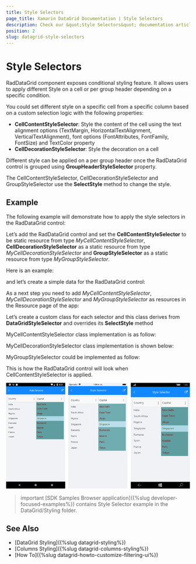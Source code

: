 ```yaml
---
title: Style Selectors
page_title: Xamarin DataGrid Documentation | Style Selectors
description: Check our &quot;Style Selectors&quot; documentation article for Telerik DataGrid for Xamarin control.
position: 2
slug: datagrid-style-selectors
---
```


# Style Selectors

RadDataGrid component exposes conditional styling feature. It allows users to apply different Style on a cell or per group header depending on a specific condition. 

You could set different style on a specific cell from a specific column based on a custom selection logic with the following properties:

* **CellContentStyleSelector**: Style the content of the cell using the text alignment options (TextMargin, HorizontalTextAlignment, VerticalTextAlignment), font options (FontAttributes, FontFamily, FontSize) and TextColor property 
* **CellDecorationStyleSelector**: Style the decoration on a cell

Different style can be applied on a per group header once the RadDataGrid control is grouped using **GroupHeaderStyleSelector** property. 

The CellContentStyleSelector, CellDecorationStyleSelector and GroupStyleSelector use the **SelectStyle** method to change the style.

## Example

The following example will demonstrate how to apply the style selectors in the RadDataGrid control:

Let’s add the RadDataGrid control and set the **CellContentStyleSelector** to be static resource from type *MyCellContentStyleSelector*, **CellDecorationStyleSelector** as a static resource from type *MyCellDecorationStyleSelector* and **GroupStyleSelector** as a static resource from type *MyGroupStyleSelector*. 

Here is an example:

<snippet id='datagrid-styleselector-example'/>

and let’s create a simple data for the RadDataGrid control:

<snippet id='datagrid-styleselector-data'/>

<snippet id='datagrid-styleselector-items'/>

As a next step you need to add *MyCellContentStyleSelector*, *MyCellDecorationStyleSelector* and *MyGroupStyleSelector* as resources in the Resource page of the app:

<snippet id='datagrid-styleselectors'/>

Let’s create a custom class for each selector and this class derives from **DataGridStyleSelector** and overrides its **SelectStyle** method

MyCellContentStyleSelector class implementation is as follow:

<snippet id='datagrid-styleselector-cellcontent'/>

MyCellDecorationStyleSelector class implementation is shown below:

<snippet id='datagrid-styleselector-celldecoration'/>

MyGroupStyleSelector could be implemented as follow:

<snippet id='datagrid-styleselector-group'/>

This is how the RadDataGrid control will look when CellContentStyleSelector is applied.

![DataGrid StyleSelectors](../images/datagrid-style-selector.png)


>important [SDK Samples Browser application]({%slug developer-focused-examples%}) contains Style Selector example in the DataGrid/Styling folder. 

## See Also

- [DataGrid Styling]({%slug datagrid-styling%})
- [Columns Styling]({%slug datagrid-columns-styling%})
- [How To]({%slug datagrid-howto-customize-filtering-ui%})
